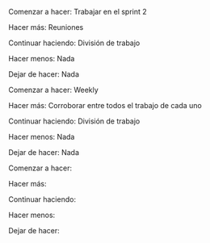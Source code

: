 <!-- Sprint 1 -->

Comenzar a hacer: Trabajar en el sprint 2

Hacer más: Reuniones 

Continuar haciendo:  División de trabajo

Hacer menos: Nada

Dejar de hacer: Nada

<!-- Sprint 2 -->

Comenzar a hacer: Weekly

Hacer más: Corroborar entre todos el trabajo de cada uno

Continuar haciendo: División de trabajo

Hacer menos: Nada

Dejar de hacer: Nada


<!-- Sprint 3 -->

Comenzar a hacer:

Hacer más:

Continuar haciendo: 

Hacer menos: 

Dejar de hacer:


<!-- Sprint 4 -->

<!-- Sprint 5 -->

<!-- Sprint 6 -->

<!-- Sprint 7 -->

<!-- Sprint 8 -->
